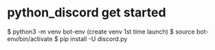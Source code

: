 # python_discord get started

$ python3 -m venv bot-env (create venv 1st time launch) 
$ source bot-env/bin/activate
$ pip install -U discord.py